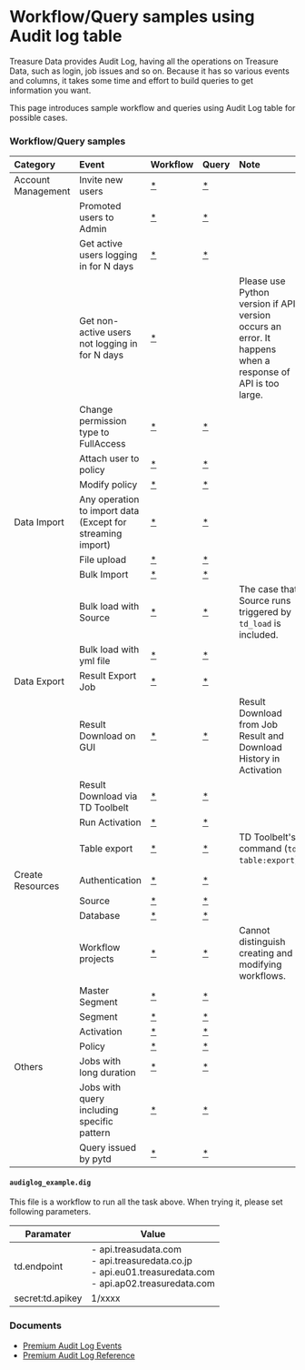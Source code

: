 # Workflow/Query samples using Audit log table

Treasure Data provides Audit Log, having all the operations on Treasure Data, such as login, job issues and so on. Because it has so various events and columns, it takes some time and effort to build queries to get information you want.  

This page introduces sample workflow and queries using Audit Log table for possible cases.

### Workflow/Query samples


|Category|Event|Workflow|Query|Note|
|:----|:----|:----|:----|:----|
|Account Management|Invite new users                              | [*](https://github.com/treasure-data/treasure-boxes/blob/048c8fa6acc4e56d23cb1151d4fd2d76d789bf48/tool-box/audit-log-detection-samples/detection_samples.dig#L9) |[*](queries/invite_new_user.sql)| |
| |Promoted users to Admin                       | [*](https://github.com/treasure-data/treasure-boxes/blob/048c8fa6acc4e56d23cb1151d4fd2d76d789bf48/tool-box/audit-log-detection-samples/detection_samples.dig#L12) |[*](queries/promote_to_admin.sql)| |
| |Get active users logging in for N days        | [*](https://github.com/treasure-data/treasure-boxes/blob/048c8fa6acc4e56d23cb1151d4fd2d76d789bf48/tool-box/audit-log-detection-samples/detection_samples.dig#L15) |[*](queries/active_users.sql)| |
| |Get non-active users not logging in for N days|[*](https://github.com/treasure-data/treasure-boxes/blob/048c8fa6acc4e56d23cb1151d4fd2d76d789bf48/tool-box/audit-log-detection-samples/detection_samples.dig#L20)| |Please use Python version if API version occurs an error. It happens when  a response of API is too large.|
| |Change permission type to FullAccess| [*](https://github.com/treasure-data/treasure-boxes/blob/048c8fa6acc4e56d23cb1151d4fd2d76d789bf48/tool-box/audit-log-detection-samples/detection_samples.dig#L48)|[*](queries/promote_to_fullaccess.sql)| |
| |Attach user to policy| [*](https://github.com/treasure-data/treasure-boxes/blob/048c8fa6acc4e56d23cb1151d4fd2d76d789bf48/tool-box/audit-log-detection-samples/detection_samples.dig#L51)|[*](queries/attach_user_to_policy.sql)| |
| |Modify policy| [*](https://github.com/treasure-data/treasure-boxes/blob/048c8fa6acc4e56d23cb1151d4fd2d76d789bf48/tool-box/audit-log-detection-samples/detection_samples.dig#L54)|[*](queries/modify_policy.sql)| |
|Data Import|Any operation to import data (Except for streaming import)| [*](https://github.com/treasure-data/treasure-boxes/blob/048c8fa6acc4e56d23cb1151d4fd2d76d789bf48/tool-box/audit-log-detection-samples/detection_samples.dig#L59)|[*](queries/operation_importing_data.sql)| |
| |File upload|[*](https://github.com/treasure-data/treasure-boxes/blob/048c8fa6acc4e56d23cb1151d4fd2d76d789bf48/tool-box/audit-log-detection-samples/detection_samples.dig#L62)|[*](queries/file_upload.sql)| |
| |Bulk Import|[*](https://github.com/treasure-data/treasure-boxes/blob/048c8fa6acc4e56d23cb1151d4fd2d76d789bf48/tool-box/audit-log-detection-samples/detection_samples.dig#L65)|[*](queries/bulk_import.sql)| |
| |Bulk load with Source|[*](https://github.com/treasure-data/treasure-boxes/blob/048c8fa6acc4e56d23cb1151d4fd2d76d789bf48/tool-box/audit-log-detection-samples/detection_samples.dig#L68)|[*](queries/bulk_load_with_source.sql)|The case that Source runs triggered by `td_load` is included.|
| |Bulk load with yml file| [*](https://github.com/treasure-data/treasure-boxes/blob/048c8fa6acc4e56d23cb1151d4fd2d76d789bf48/tool-box/audit-log-detection-samples/detection_samples.dig#L71)|[*](queries/bulk_load_with_yml.sql)| |
|Data Export|Result Export Job|[*](https://github.com/treasure-data/treasure-boxes/blob/048c8fa6acc4e56d23cb1151d4fd2d76d789bf48/tool-box/audit-log-detection-samples/detection_samples.dig#L75)|[*](queries/result_export_job.sql)| |
| |Result Download on GUI|[*](https://github.com/treasure-data/treasure-boxes/blob/048c8fa6acc4e56d23cb1151d4fd2d76d789bf48/tool-box/audit-log-detection-samples/detection_samples.dig#L78)|[*](queries/result_download.sql)|Result Download from Job Result and Download History in Activation|
| |Result Download via TD Toolbelt|[*](https://github.com/treasure-data/treasure-boxes/blob/048c8fa6acc4e56d23cb1151d4fd2d76d789bf48/tool-box/audit-log-detection-samples/detection_samples.dig#L81)|[*](queries/result_download_with_toolbelt.sql)| |
| |Run Activation|[*](https://github.com/treasure-data/treasure-boxes/blob/048c8fa6acc4e56d23cb1151d4fd2d76d789bf48/tool-box/audit-log-detection-samples/detection_samples.dig#L84)|[*](queries/run_activation.sql)| |
| |Table export|[*](https://github.com/treasure-data/treasure-boxes/blob/048c8fa6acc4e56d23cb1151d4fd2d76d789bf48/tool-box/audit-log-detection-samples/detection_samples.dig#L87)|[*](queries/table_export.sql)|TD Toolbelt's command (`td table:export`)|
|Create Resources|Authentication|[*](https://github.com/treasure-data/treasure-boxes/blob/048c8fa6acc4e56d23cb1151d4fd2d76d789bf48/tool-box/audit-log-detection-samples/detection_samples.dig#L91)|[*](queries/create_authentication.sql)| |
| |Source|[*](https://github.com/treasure-data/treasure-boxes/blob/048c8fa6acc4e56d23cb1151d4fd2d76d789bf48/tool-box/audit-log-detection-samples/detection_samples.dig#L94)|[*](queries/create_source.sql)| |
| |Database|[*](https://github.com/treasure-data/treasure-boxes/blob/048c8fa6acc4e56d23cb1151d4fd2d76d789bf48/tool-box/audit-log-detection-samples/detection_samples.dig#L97)|[*](queries/create_database.sql)| |
| |Workflow projects|[*](https://github.com/treasure-data/treasure-boxes/blob/048c8fa6acc4e56d23cb1151d4fd2d76d789bf48/tool-box/audit-log-detection-samples/detection_samples.dig#L100)|[*](queries/create_workflow_project.sql)| Cannot distinguish creating and modifying workflows.|
| |Master Segment|[*](https://github.com/treasure-data/treasure-boxes/blob/048c8fa6acc4e56d23cb1151d4fd2d76d789bf48/tool-box/audit-log-detection-samples/detection_samples.dig#L103)|[*](queries/create_master_segment.sql)| |
| |Segment|[*](https://github.com/treasure-data/treasure-boxes/blob/048c8fa6acc4e56d23cb1151d4fd2d76d789bf48/tool-box/audit-log-detection-samples/detection_samples.dig#L106)|[*](queries/create_segment.sql)| |
| |Activation|[*](https://github.com/treasure-data/treasure-boxes/blob/048c8fa6acc4e56d23cb1151d4fd2d76d789bf48/tool-box/audit-log-detection-samples/detection_samples.dig#L109)|[*](queries/create_activation.sql)| |
| |Policy|[*](https://github.com/treasure-data/treasure-boxes/blob/048c8fa6acc4e56d23cb1151d4fd2d76d789bf48/tool-box/audit-log-detection-samples/detection_samples.dig#L112)|[*](queries/create_policy.sql)| |
|Others|Jobs with long duration|[*](https://github.com/treasure-data/treasure-boxes/blob/048c8fa6acc4e56d23cb1151d4fd2d76d789bf48/tool-box/audit-log-detection-samples/detection_samples.dig#L116)|[*](queries/get_long_duration_job.sql)| |
| |Jobs with query including specific pattern|[*](https://github.com/treasure-data/treasure-boxes/blob/048c8fa6acc4e56d23cb1151d4fd2d76d789bf48/tool-box/audit-log-detection-samples/detection_samples.dig#L121)|[*](queries/get_job_with_query_matching_pattern.sql)| |
| |Query issued by pytd|[*](https://github.com/treasure-data/treasure-boxes/blob/048c8fa6acc4e56d23cb1151d4fd2d76d789bf48/tool-box/audit-log-detection-samples/detection_samples.dig#L126)|[*](queries/get_job_issued_by_pytd.sql)| | |

#### `audiglog_example.dig`
This file is a workflow to run all the task above. When trying it, please set following parameters.

| Paramater | Value |
| ---- | ---- |
| td.endpoint | - api.treasudata.com <br> - api.treasuredata.co.jp <br> -  api.eu01.treasuredata.com <br> -  api.ap02.treasuredata.com  |
|secret:td.apikey | 1/xxxx |

### Documents
- [Premium Audit Log Events](https://tddocs.atlassian.net/wiki/spaces/PD/pages/233734195/Premium+Audit+Log+Events)
- [Premium Audit Log Reference](https://tddocs.atlassian.net/wiki/spaces/PD/pages/208437326/Premium+Audit+Log+Reference)
